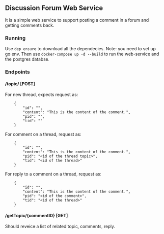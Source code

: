 ## Discussion Forum Web Service
It is a simple web service to support posting a comment in a forum and getting comments back.

### Running
Use `dep ensure` to download all the dependecies. Note: you need to set up go env.
Then use `docker-compose up -d --build` to run the web-service and the postgres databse.

### Endpoints

#### /topic/ [POST]
For new thread, expects request as:
```
    {
        "id": "",
        "content": "This is the content of the comment.",
        "pid": "",
        "tid": ""
    }
```

For comment on a thread, request as:
```
    {
        "id": "",
        "content": "This is the content of the comment.",
        "pid": "<id of the thread topic>",
        "tid": "<id of the thread>"
    }
```
For reply to a comment on a thread, request as:
```
    {
        "id": "",
        "content": "This is the content of the comment.",
        "pid": "<id of the comment>",
        "tid": "<id of the thread>"
    }
```

#### /getTopic/{commentID} [GET]
Should reveice a list of related topic, comments, reply.
